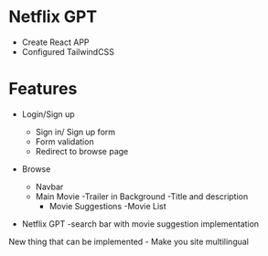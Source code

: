 # Netflix GPT

- Create React APP
- Configured TailwindCSS

# Features

- Login/Sign up
    - Sign in/ Sign up form
    - Form validation
    - Redirect to browse page

- Browse
    - Navbar
    - Main Movie
        -Trailer in Background
        -Title and description
        - Movie Suggestions
            -Movie List

- Netflix GPT
    -search bar with movie suggestion implementation


New thing that can be implemented
    - Make you site multilingual